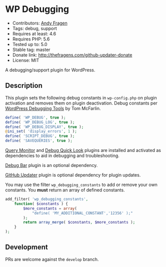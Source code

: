 # WP Debugging

* Contributors: [Andy Fragen](https://github.com/afragen)
* Tags: debug, support
* Requires at least: 4.6
* Requires PHP: 5.6
* Tested up to: 5.0
* Stable tag: master
* Donate link: <http://thefragens.com/github-updater-donate>
* License: MIT

A debugging/support plugin for WordPress.

## Description

This plugin sets the following debug constants in `wp-config.php` on plugin activation and removes them on plugin deactivation. Debug constants per [WordPress Debugging Tools](https://tommcfarlin.com/native-wordpress-debugging-tools/) by Tom McFarlin.

```php
define( 'WP_DEBUG', true );
define( 'WP_DEBUG_LOG', true );
define( 'WP_DEBUG_DISPLAY', true );
@ini_set( 'display_errors', 1 );
define( 'SCRIPT_DEBUG', true );
define( 'SAVEQUERIES', true );
```

[Query Monitor](https://wordpress.org/plugins/query-monitor/) and [Debug Quick Look](https://github.com/norcross/debug-quick-look) plugins are installed and activated as dependencies to aid in debugging and troubleshooting.

[Debug Bar](https://wordpress.org/plugins/debug-bar/) plugin is an optional dependency.

[GitHub Updater](https://github.com/afragen/github-updater) plugin is optional dependency for plugin updates.

You may use the filter `wp_debugging_constants` to add or remove your own constants. You **must** return an array of defined constants.

```php
add_filter( 'wp_debugging_constants',
    function( $constants ) {
        $more_constants = array(
            "define( 'MY_ADDITIONAL_CONSTANT','12356' );"
        );
        return array_merge( $constants, $more_constants );
    }
);
```

## Development

PRs are welcome against the `develop` branch.
